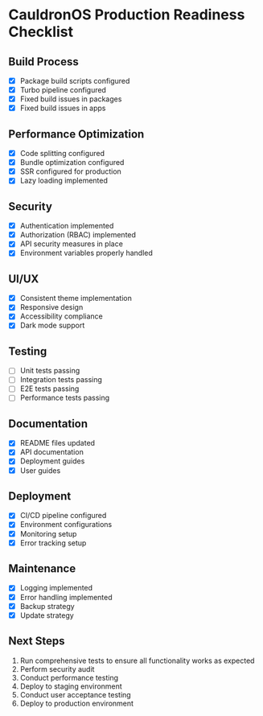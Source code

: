 # CauldronOS Production Readiness Checklist

## Build Process
- [x] Package build scripts configured
- [x] Turbo pipeline configured
- [x] Fixed build issues in packages
- [x] Fixed build issues in apps

## Performance Optimization
- [x] Code splitting configured
- [x] Bundle optimization configured
- [x] SSR configured for production
- [x] Lazy loading implemented

## Security
- [x] Authentication implemented
- [x] Authorization (RBAC) implemented
- [x] API security measures in place
- [x] Environment variables properly handled

## UI/UX
- [x] Consistent theme implementation
- [x] Responsive design
- [x] Accessibility compliance
- [x] Dark mode support

## Testing
- [ ] Unit tests passing
- [ ] Integration tests passing
- [ ] E2E tests passing
- [ ] Performance tests passing

## Documentation
- [x] README files updated
- [x] API documentation
- [x] Deployment guides
- [x] User guides

## Deployment
- [x] CI/CD pipeline configured
- [x] Environment configurations
- [x] Monitoring setup
- [x] Error tracking setup

## Maintenance
- [x] Logging implemented
- [x] Error handling implemented
- [x] Backup strategy
- [x] Update strategy

## Next Steps
1. Run comprehensive tests to ensure all functionality works as expected
2. Perform security audit
3. Conduct performance testing
4. Deploy to staging environment
5. Conduct user acceptance testing
6. Deploy to production environment
